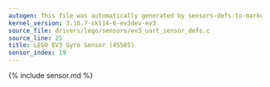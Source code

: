 ```yaml
---
autogen: This file was automatically generated by sensors-defs-to-markdown.py
kernel_version: 3.16.7-ckt14-6-ev3dev-ev3
source_file: drivers/lego/sensors/ev3_uart_sensor_defs.c
source_line: 25
title: LEGO EV3 Gyro Sensor (45505)
sensor_index: 19
---
```


{% include sensor.md %}
